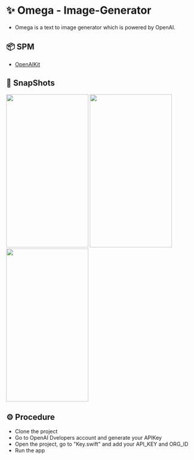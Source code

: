 # ✨ Omega - Image-Generator 
* Omega is a text to image generator which is powered by OpenAI. 

## 📦 SPM  
* [OpenAIKit](https://github.com/MarcoDotIO/OpenAIKit)

## 📸 SnapShots

<img src="https://user-images.githubusercontent.com/56252259/207759542-09a9c2a6-abdd-41a1-a1aa-81bb84faef55.png" width = 220, height = 410></img>
<img src="https://user-images.githubusercontent.com/56252259/207759566-3477d0c1-da0a-4f36-9962-ce0540e4de37.png" width = 220, height = 410></img>
<img src="https://user-images.githubusercontent.com/56252259/207759586-b2a64848-b574-4915-99f9-64b6af18465f.png" width = 220, height = 410></img>

## ⚙️ Procedure 
* Clone the project
* Go to OpenAI Dvelopers account and generate your APIKey
* Open the project, go to "Key.swift" and add your API_KEY and ORG_ID
* Run the app

